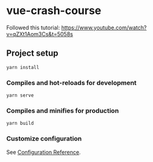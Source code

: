 # vue-crash-course

Followed this tutorial: https://www.youtube.com/watch?v=qZXt1Aom3Cs&t=5058s

## Project setup
```
yarn install
```

### Compiles and hot-reloads for development
```
yarn serve
```

### Compiles and minifies for production
```
yarn build
```

### Customize configuration
See [Configuration Reference](https://cli.vuejs.org/config/).
